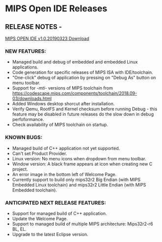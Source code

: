 # MIPS Open IDE Releases

## RELEASE NOTES - 

[MIPS OPEN IDE v1.0.20190323 Download](http://dev-mips-new.pantheonsite.io/resources/download/)

### NEW FEATURES:
* Managed build and debug of embedded and embedded Linux applications.
* Code generation for specific releases of MIPS ISA with IDE/toolchain.
* "One-click" debug of application by pressing on "Debug As" button on menu toolbar.
* Support for *-mti-* versions of MIPS toolchain from
	https://codescape.mips.com/components/toolchain/2018.09-03/downloads.html
* Added Windows desktop shorcut after installation.
* Verify Qemu, RootFS and Kernel checksum before running Debug - this feature may be disabled in future releases do the slow down in debug perfoformance.
* Check availability of MIPS toolchain on startup.

### KNOWN BUGS:
* Managed build of C++ application not yet supported.
* Can't set Product Provider.
* Linux version: No menu icons when dropdown from menu toolbar.
* Window version: A black frame appears at icon when creating new C project.
* An error image in the bottom left of Welcome Page.
* Currently support to build only mips32r2 Big Endian (with MIPS Embedded Linux toolchain) and mips32r2 Little Endian (with MIPS Embedded toolchain).

### ANTICIPATED NEXT RELEASE FEATURES:
* Support for managed build of C++ application.
* Update the Welcome Page.
* Support to managed build of multiple MIPS architecture: Mips32r2-r6 BL, EL.
* Upgrade to the latest Eclipse version.
